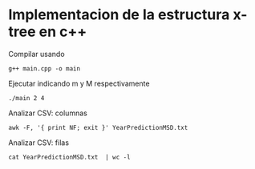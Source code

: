 # Implementacion de la estructura x-tree en c++
Compilar usando
```
g++ main.cpp -o main
```
Ejecutar indicando m y M respectivamente
```
./main 2 4
```

Analizar CSV: columnas
```
awk -F, '{ print NF; exit }' YearPredictionMSD.txt
```
Analizar CSV: filas
```
cat YearPredictionMSD.txt  | wc -l
```